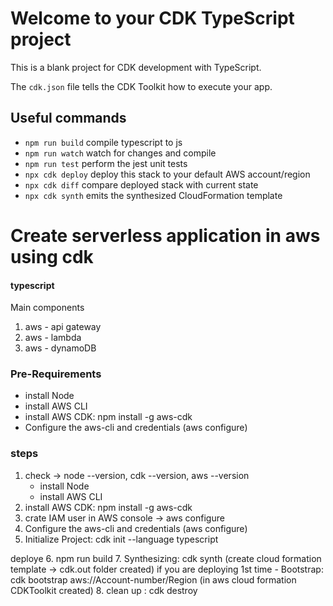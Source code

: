 # Welcome to your CDK TypeScript project

This is a blank project for CDK development with TypeScript.

The `cdk.json` file tells the CDK Toolkit how to execute your app.

## Useful commands

* `npm run build`   compile typescript to js
* `npm run watch`   watch for changes and compile
* `npm run test`    perform the jest unit tests
* `npx cdk deploy`  deploy this stack to your default AWS account/region
* `npx cdk diff`    compare deployed stack with current state
* `npx cdk synth`   emits the synthesized CloudFormation template



# Create serverless application in aws using cdk #
#### typescript ####
Main components
 1. aws - api gateway
 2. aws - lambda 
 3. aws - dynamoDB

### Pre-Requirements ###
- install Node
- install AWS CLI
- install AWS CDK: npm install -g aws-cdk
- Configure the aws-cli and credentials (aws configure)

### steps ###
1. check -> node --version, cdk --version, aws --version
    - install Node
    - install AWS CLI
2. install AWS CDK: npm install -g aws-cdk
3. crate IAM user in AWS console -> aws configure
4. Configure the aws-cli and credentials (aws configure)
5. Initialize Project: cdk init --language typescript

deploye
6. npm run build
7. Synthesizing: cdk synth (create cloud formation template -> cdk.out folder created)
    if you are deploying 1st time 
    - Bootstrap: cdk bootstrap aws://Account-number/Region (in aws cloud formation CDKToolkit created)
8. clean up : cdk destroy
